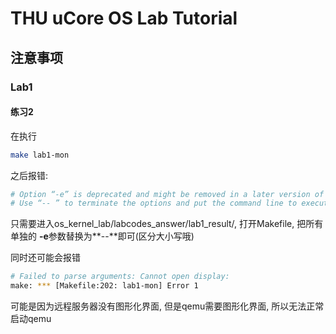 # THU uCore OS Lab Tutorial

## 注意事项
### Lab1
#### 练习2
在执行
```bash
make lab1-mon
```
之后报错:
```bash
# Option “-e” is deprecated and might be removed in a later version of gnome-terminal.
# Use “-- ” to terminate the options and put the command line to execute after it.
```
只需要进入os_kernel_lab/labcodes_answer/lab1_result/, 打开Makefile, 把所有单独的 **-e**参数替换为**--**即可(区分大小写哦)

同时还可能会报错
```bash
# Failed to parse arguments: Cannot open display: 
make: *** [Makefile:202: lab1-mon] Error 1
```
可能是因为远程服务器没有图形化界面, 但是qemu需要图形化界面, 所以无法正常启动qemu
